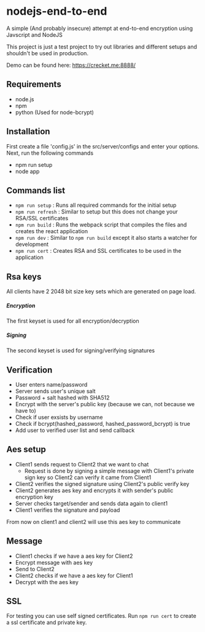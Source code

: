 # nodejs-end-to-end
A simple (And probably insecure) attempt at end-to-end encryption using Javscript and NodeJS

This project is just a test project to try out libraries and different setups and shouldn't be used in production.

Demo can be found here: https://crecket.me:8888/ 

## Requirements
- node.js
- npm 
- python (Used for node-bcrypt)

## Installation 
First create a file 'config.js' in the src/server/configs and enter your options. Next, run the following commands

- npm run setup 
- node app

## Commands list
- `npm run setup` : Runs all required commands for the initial setup
- `npm run refresh` : Similar to setup but this does not change your RSA/SSL certificates
- `npm run build` : Runs the webpack script that compiles the files and creates the react application
- `npm run dev` : Similar to `npm run build` except it also starts a watcher for development
- `npm run cert` : Creates RSA and SSL certificates to be used in the application

## Rsa keys
All clients have 2 2048 bit size key sets which are generated on page load. 
##### Encryption
The first keyset is used for all encryption/decryption
##### Signing
The second keyset is used for signing/verifying signatures

## Verification 
- User enters name/password
- Server sends user's unique salt
- Password + salt hashed with SHA512 
- Encrypt with the server's public key (because we can, not because we have to)
- Check if user exsists by username
- Check if bcrypt(hashed_password, hashed_password_bcrypt) is true
- Add user to verified user list and send callback

## Aes setup
- Client1 sends request to Client2 that we want to chat
  -  Request is done by signing a simple message with Client1's private sign key so Client2 can verify it came from Client1
- Client2 verifies the signed signature using Client2's public verify key
- Client2 generates aes key and encrypts it with sender's public encryption key
- Server checks target/sender and sends data again to client1
- Client1 verifies the signature and payload

From now on client1 and client2 will use this aes key to communicate

## Message 
- Client1 checks if we have a aes key for Client2
- Encrypt message with aes key
- Send to Client2
- Client2 checks if we have a aes key for Client1
- Decrypt with the aes key

## SSL
For testing you can use self signed certificates. Run `npm run cert` to create a ssl certificate and private key.
